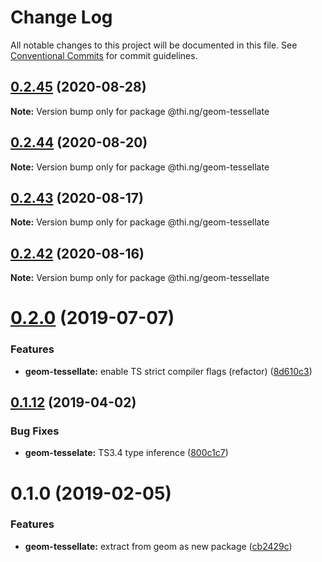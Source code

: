 # Change Log

All notable changes to this project will be documented in this file.
See [Conventional Commits](https://conventionalcommits.org) for commit guidelines.

## [0.2.45](https://github.com/thi-ng/umbrella/compare/@thi.ng/geom-tessellate@0.2.44...@thi.ng/geom-tessellate@0.2.45) (2020-08-28)

**Note:** Version bump only for package @thi.ng/geom-tessellate





## [0.2.44](https://github.com/thi-ng/umbrella/compare/@thi.ng/geom-tessellate@0.2.43...@thi.ng/geom-tessellate@0.2.44) (2020-08-20)

**Note:** Version bump only for package @thi.ng/geom-tessellate





## [0.2.43](https://github.com/thi-ng/umbrella/compare/@thi.ng/geom-tessellate@0.2.42...@thi.ng/geom-tessellate@0.2.43) (2020-08-17)

**Note:** Version bump only for package @thi.ng/geom-tessellate





## [0.2.42](https://github.com/thi-ng/umbrella/compare/@thi.ng/geom-tessellate@0.2.41...@thi.ng/geom-tessellate@0.2.42) (2020-08-16)

**Note:** Version bump only for package @thi.ng/geom-tessellate





# [0.2.0](https://github.com/thi-ng/umbrella/compare/@thi.ng/geom-tessellate@0.1.17...@thi.ng/geom-tessellate@0.2.0) (2019-07-07)

### Features

* **geom-tessellate:** enable TS strict compiler flags (refactor) ([8d610c3](https://github.com/thi-ng/umbrella/commit/8d610c3))

## [0.1.12](https://github.com/thi-ng/umbrella/compare/@thi.ng/geom-tessellate@0.1.11...@thi.ng/geom-tessellate@0.1.12) (2019-04-02)

### Bug Fixes

* **geom-tesselate:** TS3.4 type inference ([800c1c7](https://github.com/thi-ng/umbrella/commit/800c1c7))

# 0.1.0 (2019-02-05)

### Features

* **geom-tessellate:** extract from geom as new package ([cb2429c](https://github.com/thi-ng/umbrella/commit/cb2429c))
